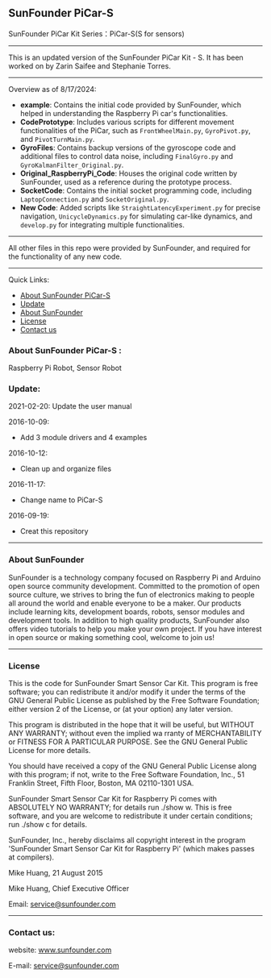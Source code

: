 ## SunFounder PiCar-S
SunFounder PiCar Kit Series：PiCar-S(S for sensors)
_______________________________________________________________________
This is an updated version of the SunFounder PiCar Kit - S. 
It has been worked on by Zarin Saifee and Stephanie Torres. 
_______________________________________________________________________
Overview as of 8/17/2024:

- **example**: Contains the initial code provided by SunFounder, which helped in understanding the Raspberry Pi car's functionalities.
- **CodePrototype**: Includes various scripts for different movement functionalities of the PiCar, such as `FrontWheelMain.py`, `GyroPivot.py`, and `PivotTurnMain.py`.
- **GyroFiles**: Contains backup versions of the gyroscope code and additional files to control data noise, including `FinalGyro.py` and `GyroKalmanFilter_Original.py`.
- **Original_RaspberryPi_Code**: Houses the original code written by SunFounder, used as a reference during the prototype process.
- **SocketCode**: Contains the initial socket programming code, including `LaptopConnection.py` and `SocketOriginal.py`.
- **New Code**: Added scripts like `StraightLatencyExperiment.py` for precise navigation, `UnicycleDynamics.py` for simulating car-like dynamics, and `develop.py` for integrating multiple functionalities.

________________________________________________________________
All other files in this repo were provided by SunFounder, and required
for the functionality of any new code. 
________________________________________________________________________



Quick Links:

 * [About SunFounder PiCar-S](#about_this_kit)
 * [Update](#update)
 * [About SunFounder](#about_sunfounder)
 * [License](#license)
 * [Contact us](#contact_us)

<a id="about_this_kit"></a>
### About SunFounder PiCar-S :
Raspberry Pi Robot, Sensor Robot

<a id="update"></a>
### Update:

2021-02-20:
Update the user manual

2016-10-09:
 - Add 3 module drivers and 4 examples

 2016-10-12:
 - Clean up and organize files

 2016-11-17:
 - Change name to PiCar-S

2016-09-19:
 - Creat this repository

----------------------------------------------
<a id="about_sunfounder"></a>
### About SunFounder
SunFounder is a technology company focused on Raspberry Pi and Arduino open source community development. Committed to the promotion of open source culture, we strives to bring the fun of electronics making to people all around the world and enable everyone to be a maker. Our products include learning kits, development boards, robots, sensor modules and development tools. In addition to high quality products, SunFounder also offers video tutorials to help you make your own project. If you have interest in open source or making something cool, welcome to join us!

----------------------------------------------
<a id="license"></a>
### License
This is the code for SunFounder Smart Sensor Car Kit.
This program is free software; you can redistribute it and/or modify it under the terms of the GNU General Public License as published by the Free Software Foundation; either version 2 of the License, or (at your option) any later version.

This program is distributed in the hope that it will be useful, but WITHOUT ANY WARRANTY; without even the implied wa rranty of MERCHANTABILITY or FITNESS FOR A PARTICULAR PURPOSE. See the GNU General Public License for more details.

You should have received a copy of the GNU General Public License along with this program; if not, write to the Free Software Foundation, Inc., 51 Franklin Street, Fifth Floor, Boston, MA 02110-1301 USA.

SunFounder Smart Sensor Car Kit for Raspberry Pi comes with ABSOLUTELY NO WARRANTY; for details run ./show w. This is free software, and you are welcome to redistribute it under certain conditions; run ./show c for details.

SunFounder, Inc., hereby disclaims all copyright interest in the program 'SunFounder Smart Sensor Car Kit for Raspberry Pi' (which makes passes at compilers).

Mike Huang, 21 August 2015

Mike Huang, Chief Executive Officer

Email: service@sunfounder.com

----------------------------------------------
<a id="contact_us"></a>
### Contact us:
website:
	www.sunfounder.com

E-mail:
	service@sunfounder.com
